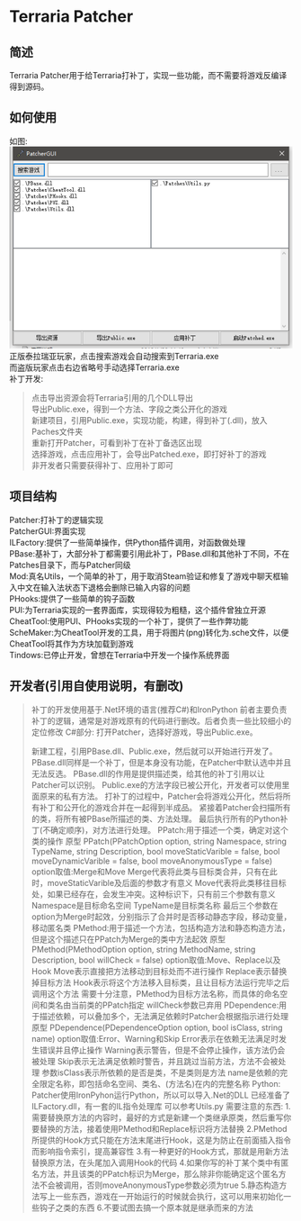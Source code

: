 # Terraria Patcher

## 简述
Terraria Patcher用于给Terraria打补丁，实现一些功能，而不需要将游戏反编译得到源码。
  
## 如何使用
如图:  
![](Pictures/Form.png)  
正版泰拉瑞亚玩家，点击搜索游戏会自动搜索到Terraria.exe  
而盗版玩家点击右边省略号手动选择Terraria.exe  
补丁开发:  
>点击导出资源会将Terraria引用的几个DLL导出  
>导出Public.exe，得到一个方法、字段之类公开化的游戏  
>新建项目，引用Public.exe，实现功能，构建，得到补丁(.dll)，放入Paches文件夹  
>重新打开Patcher，可看到补丁在补丁备选区出现  
>选择游戏，点击应用补丁，会导出Patched.exe，即打好补丁的游戏  
非开发者只需要获得补丁、应用补丁即可  
  
## 项目结构
Patcher:打补丁的逻辑实现  
PatcherGUI:界面实现  
ILFactory:提供了一些简单操作，供Python插件调用，对函数做处理  
PBase:基补丁，大部分补丁都需要引用此补丁，PBase.dll和其他补丁不同，不在Patches目录下，而与Patcher同级  
Mod:真名Utils，一个简单的补丁，用于取消Steam验证和修复了游戏中聊天框输入中文在输入法状态下退格会删除已输入内容的问题  
PHooks:提供了一些简单的钩子函数  
PUI:为Terraria实现的一套界面库，实现得较为粗糙，这个插件曾独立开源  
CheatTool:使用PUI、PHooks实现的一个补丁，提供了一些作弊功能  
ScheMaker:为CheatTool开发的工具，用于将图片(png)转化为.sche文件，以便CheatTool将其作为方块加载到游戏  
Tindows:已停止开发，曾想在Terraria中开发一个操作系统界面  

## 开发者(引用自使用说明，有删改)
>补丁的开发使用基于.Net环境的语言(推荐C#)和IronPython
>前者主要负责补丁的逻辑，通常是对游戏原有的代码进行删改。后者负责一些比较细小的定位修改
>C#部分:
>	打开Patcher，选择好游戏，导出Public.exe。
>	
>	新建工程，引用PBase.dll、Public.exe，然后就可以开始进行开发了。
>	PBase.dll同样是一个补丁，但是本身没有功能，在Patcher中默认选中并且无法反选。
>	PBase.dll的作用是提供描述类，给其他的补丁引用以让Patcher可以识别。
>	Public.exe的方法字段已被公开化，开发者可以使用里面原来的私有方法。
>	打补丁的过程中，Patcher会将游戏公开化，然后将所有补丁和公开化的游戏合并在一起得到半成品。
>	紧接着Patcher会扫描所有的类，将所有被PBase所描述的类、方法处理。
>	最后执行所有的Python补丁(不确定顺序)，对方法进行处理。
>	PPatch:用于描述一个类，确定对这个类的操作
>		原型
>		PPatch(PPatchOption option, string Namespace, string TypeName, string Description, bool moveStaticVarible = false, bool moveDynamicVarible = false, bool moveAnonymousType = false)
>		option取值:Merge和Move
>			Merge代表将此类与目标类合并，只有在此时，moveStaticVarible及后面的参数才有意义
>			Move代表将此类移往目标处，如果已经存在，会发生冲突。这种标识下，只有前三个参数有意义
>		Namespace是目标命名空间
>		TypeName是目标类名称
>		最后三个参数在option为Merge时起效，分别指示了合并时是否移动静态字段，移动变量，移动匿名类
>	PMethod:用于描述一个方法，包括构造方法和静态构造方法，但是这个描述只在PPatch为Merge的类中方法起效
>		原型
>		PMethod(PMethodOption option, string MethodName, string Description, bool willCheck = false)
>		option取值:Move、Replace以及Hook
>			Move表示直接把方法移动到目标处而不进行操作
>			Replace表示替换掉目标方法
>			Hook表示将这个方法移入目标类，且让目标方法运行完毕之后调用这个方法
>		需要十分注意，PMethod为目标方法名称，而具体的命名空间和类名由当前类的PPatch指定
>		willCheck参数已弃用
>	PDependence:用于描述依赖，可以叠加多个，无法满足依赖时Patcher会根据指示进行处理
>		原型
>		PDependence(PDependenceOption option, bool isClass, string name)
>		option取值:Error、Warning和Skip
>			Error表示在依赖无法满足时发生错误并且停止操作
>			Warning表示警告，但是不会停止操作，该方法仍会被处理
>			Skip表示无法满足依赖时警告，并且跳过当前方法，方法不会被处理
>		参数isClass表示所依赖的是否是类，不是类则是方法
>		name是依赖的完全限定名称，即包括命名空间、类名、(方法名)在内的完整名称
>Python:
>	Patcher使用IronPyhon运行Python，所以可以导入.Net的DLL
>	已经准备了ILFactory.dll，有一套的IL指令处理库
>	可以参考Utils.py
>需要注意的东西:
>1.需要替换原方法的内容时，最好的方式是新建一个类继承原类，然后重写你要替换的方法，接着使用PMethod和Replace标识将方法替换
>2.PMethod所提供的Hook方式只能在方法末尾进行Hook，这是为防止在前面插入指令而影响指令索引，提高兼容性
>3.有一种更好的Hook方式，那就是用新方法替换原方法，在头尾加入调用Hook的代码
>4.如果你写的补丁某个类中有匿名方法，并且该类的PPatch标识为Merge，那么除非你能确定这个匿名方法不会被调用，否则moveAnonymousType参数必须为true
>5.静态构造方法写上一些东西，游戏在一开始运行的时候就会执行，这可以用来初始化一些钩子之类的东西
>6.不要试图去搞一个原本就是继承而来的方法



